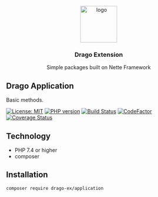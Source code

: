 <p align="center">
  <img src="https://avatars0.githubusercontent.com/u/11717487?s=400&u=40ecb522587ebbcfe67801ccb6f11497b259f84b&v=4" width="100" alt="logo">
</p>

<h3 align="center">Drago Extension</h3>
<p align="center">Simple packages built on Nette Framework</p>

## Drago Application
Basic methods.

[![License: MIT](https://img.shields.io/badge/License-MIT-yellow.svg)](https://raw.githubusercontent.com/drago-ex/application/master/license.md)
[![PHP version](https://badge.fury.io/ph/drago-ex%2Fapplication.svg)](https://badge.fury.io/ph/drago-ex%2Fapplication)
[![Build Status](https://travis-ci.org/drago-ex/application.svg?branch=master)](https://travis-ci.org/drago-ex/application)
[![CodeFactor](https://www.codefactor.io/repository/github/drago-ex/application/badge)](https://www.codefactor.io/repository/github/drago-ex/application)
[![Coverage Status](https://coveralls.io/repos/github/drago-ex/application/badge.svg?branch=master)](https://coveralls.io/github/drago-ex/application?branch=master)

## Technology
- PHP 7.4 or higher
- composer

## Installation
```
composer require drago-ex/application
```
